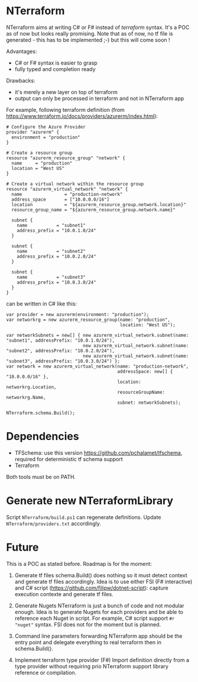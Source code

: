 # NTerraform
NTerraform aims at writing C# or F# instead of *terraform* syntax. It's a POC as of now but looks really promising.
Note that as of now, no tf file is generated - this has to be implemented ;-) but this will come soon !

Advantages:
* C# or F# syntax is easier to grasp
* fully typed and completion ready

Drawbacks:
* it's merely a new layer on top of terraform
* output can only be processed in terraform and not in NTerraform app

For example, following terraform definition (from https://www.terraform.io/docs/providers/azurerm/index.html):

```
# Configure the Azure Provider
provider "azurerm" { 
  environment = "production"
}

# Create a resource group
resource "azurerm_resource_group" "network" {
  name     = "production"
  location = "West US"
}

# Create a virtual network within the resource group
resource "azurerm_virtual_network" "network" {
  name                = "production-network"
  address_space       = ["10.0.0.0/16"]
  location            = "${azurerm_resource_group.network.location}"
  resource_group_name = "${azurerm_resource_group.network.name}"

  subnet {
    name           = "subnet1"
    address_prefix = "10.0.1.0/24"
  }

  subnet {
    name           = "subnet2"
    address_prefix = "10.0.2.0/24"
  }

  subnet {
    name           = "subnet3"
    address_prefix = "10.0.3.0/24"
  }
}
```

can be written in C# like this:
```
var provider = new azurerm(environment: "production");
var networkrg = new azurerm_resource_group(name: "production",
                                           location: "West US");

var networkSubnets = new[] { new azurerm_virtual_network.subnet(name: "subnet1", addressPrefix: "10.0.1.0/24"),
                             new azurerm_virtual_network.subnet(name: "subnet2", addressPrefix: "10.0.2.0/24"),
                             new azurerm_virtual_network.subnet(name: "subnet3", addressPrefix: "10.0.3.0/24") };
var network = new azurerm_virtual_network(name: "production-network",
                                          addressSpace: new[] { "10.0.0.0/16" },
                                          location: networkrg.Location,
                                          resourceGroupName: networkrg.Name,
                                          subnet: networkSubnets);

NTerraform.schema.Build();
```

# Dependencies

* TFSchema: use this version https://github.com/pchalamet/tfschema, required for deterministic tf schema support
* Terraform

Both tools must be on PATH.

# Generate new NTerraformLibrary
Script `NTerraform/build.ps1` can regenerate definitions. Update `NTerraform/providers.txt` accordingly.

# Future
This is a POC as stated before. Roadmap is for the moment:

1. Generate tf files
schema.Build() does nothing so it must detect context and generate tf files accordingly.
Idea is to use either FSI (F# interactive) and C# script (https://github.com/filipw/dotnet-script): capture execution contexte and generate tf files.

2. Generate Nugets
NTerraform is just a bunch of code and not modular enough.
Idea is to generate Nugets for each providers and be able to reference each Nuget in script.
For example, C# script support `#r "nuget"` syntax. FSI does not for the moment but is planned.

3. Command line parameters forwarding
NTerraform app should be the entry point and delegate everything to real terraform then in schema.Build().

4. Implement terraform type provider (F#)
Import definition directly from a type provider without requiring prio NTerraform support library reference or compilation.
